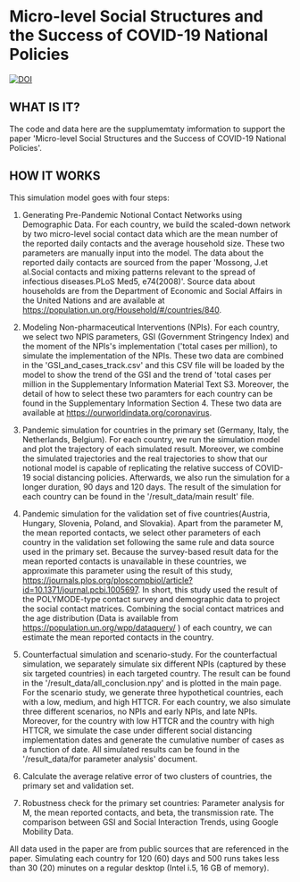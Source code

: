 # Micro-level Social Structures and the Success of COVID-19 National Policies
[![DOI](https://zenodo.org/badge/452821657.svg)](https://zenodo.org/badge/latestdoi/452821657)

## WHAT IS IT?

The code and data here are the supplumemtaty imformation to support the paper 'Micro-level Social Structures and the Success of COVID-19 National Policies'.

## HOW IT WORKS

This simulation model goes with four steps: 

1) Generating Pre-Pandemic Notional Contact Networks using Demographic Data. For each country, we build the scaled-down network by two micro-level social contact data which are the mean number of the reported daily contacts and the average household size. These two parameters are manually input into the model. The data about the reported daily contacts are sourced from the paper 'Mossong, J.et al.Social contacts and mixing patterns relevant to the spread of infectious diseases.PLoS Med5, e74(2008)'. Source data about households are from the Department of Economic and Social Affairs in the United Nations and are available at https://population.un.org/Household/#/countries/840.

2) Modeling Non-pharmaceutical Interventions (NPIs). For each country, we select two NPIS parameters, GSI (Government Stringency Index) and the moment of the NPIs's implementation ('total cases per million), to simulate the implementation of the NPIs. These two data are combined in the 'GSI_and_cases_track.csv' and this CSV file will be loaded by the model to show the trend of the GSI and the trend of 'total cases per million in the Supplementary Information Material Text S3. Moreover, the detail of how to select these two paramters for each country can be found in the Supplementary Information Section 4. These two data are available at https://ourworldindata.org/coronavirus. 

3) Pandemic simulation for countries in the primary set (Germany, Italy, the Netherlands, Belgium). For each country, we run the simulation model and plot the trajectory of each simulated result. Moreover, we combine the simulated trajectories and the real trajectories to show that our notional model is capable of replicating the relative success of COVID-19 social distancing policies. Afterwards, we also run the simulation for a longer duration, 90 days and 120 days. The result of the simulation for each country can be found in the '/result_data/main result' file.

4) Pandemic simulation for the validation set of five countries(Austria, Hungary, Slovenia, Poland, and Slovakia). Apart from the parameter M, the mean reported contacts, we select other parameters of each country in the validation set following the same rule and data source used in the primary set. Because the survey-based result data for the mean reported contacts is unavailable in these countries, we approximate this parameter using the result of this study, https://journals.plos.org/ploscompbiol/article?id=10.1371/journal.pcbi.1005697. In short, this study used the result of the POLYMODE-type contact survey
and demographic data to project the social contact matrices. Combining the social contact matrices and the age distribution (Data is available from https://population.un.org/wpp/dataquery/ ) of each country, we can estimate the mean reported contacts in the country.

5) Counterfactual simulation and scenario-study. For the counterfactual simulation, we separately simulate six different NPIs (captured by these six targeted countries) in each targeted country. The result can be found in the '/result_data/all_conclusion.npy' and is plotted in the main page. For the scenario study, we generate three hypothetical countries, each with a low, medium, and high HTTCR. For each country, we also simulate three different scenarios, no NPIs and early NPIs, and late NPIs. Moreover, for the country with low HTTCR and the country with high HTTCR, we simulate the case under different social distancing implementation dates and generate the cumulative number of cases as a function of date. All simulated results can be found in the '/result_data/for parameter analysis' document.

6) Calculate the average relative error of two clusters of countries, the primary set and validation set.

7) Robustness check for the primary set countries: Parameter analysis for M, the mean reported contacts, and beta, the transmission rate. The comparison between GSI and Social Interaction Trends, using Google Mobility Data.
  

All data used in the paper are from public sources that are referenced in the paper. Simulating each country for 120 (60) days and 500 runs takes less than 30 (20) minutes on a regular desktop (Intel i.5, 16 GB of memory).

